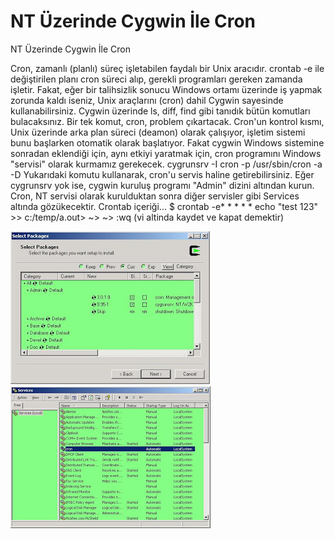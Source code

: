# NT Üzerinde Cygwin İle Cron




NT Üzerinde Cygwin İle Cron



 Cron, zamanlı (planlı) süreç işletabilen faydalı bir Unix aracıdır. crontab -e ile değiştirilen planı cron süreci alıp, gerekli programları gereken zamanda işletir.               Fakat, eğer bir talihsizlik sonucu Windows ortamı üzerinde iş yapmak zorunda kaldı iseniz, Unix araçlarını (cron) dahil Cygwin sayesinde kullanabilirsiniz. Cygwin üzerinde ls, diff, find gibi tanıdık bütün komutları bulacaksınız.               Bir tek komut, cron, problem çıkartacak. Cron'un kontrol kısmı, Unix üzerinde arka plan süreci (deamon) olarak çalışıyor, işletim sistemi bunu başlarken otomatik olarak başlatıyor. Fakat cygwin Windows sistemine sonradan eklendiği için, aynı etkiyi yaratmak için, cron programını Windows "servisi" olarak kurmamız gerekecek.                cygrunsrv -I cron -p /usr/sbin/cron -a -D              Yukarıdaki komutu kullanarak, cron'u servis haline getirebilirsiniz.               Eğer cygrunsrv yok ise, cygwin kuruluş programı "Admin" dizini altından kurun.                            Cron, NT servisi olarak kurulduktan sonra diğer servisler gibi Services altında gözükecektir.                            Crontab içeriği...  $ crontab -e* * * * * echo "test 123" >> c:/temp/a.out> ~> ~> :wq (vi altinda kaydet ve kapat demektir)




![](cygwin_cron_1.jpg)
![](cygwin_cron_2.jpg)
